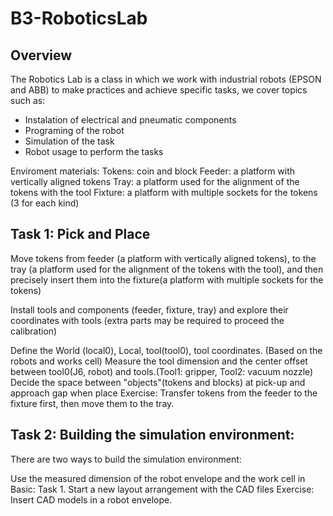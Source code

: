 # B3-RoboticsLab
## Overview
The Robotics Lab is a class in which we work with industrial robots (EPSON and ABB) to make practices and achieve specific tasks, we cover topics such as:
- Instalation of electrical and pneumatic components
- Programing of the robot
- Simulation of the task
- Robot usage to perform the tasks

Enviroment materials:
Tokens: coin and block
Feeder: a platform with vertically aligned tokens
Tray: a platform used for the alignment of the tokens with the tool
Fixture: a platform with multiple sockets for the tokens (3 for each kind)


## Task 1: Pick and Place
Move tokens from feeder (a platform with vertically aligned tokens), to the tray (a platform used for the alignment of the tokens with the tool), and then precisely insert them into the fixture(a platform with multiple sockets for the tokens)

Install tools and components (feeder, fixture, tray) and explore their coordinates with tools (extra parts may be required to proceed the calibration)

Define the World (local0), Local, tool(tool0), tool coordinates. (Based on the robots and works cell)
Measure the tool dimension and the center offset between tool0(J6, robot) and tools.(Tool1: gripper, Tool2: vacuum nozzle)
Decide the space between "objects"(tokens and blocks) at pick-up and approach gap when place
Exercise: Transfer tokens from the feeder to the fixture first, then move them to the tray.

## Task 2: Building the simulation environment:
There are two ways to build the simulation environment:

Use the measured dimension of the robot envelope and the work cell in Basic: Task 1.
Start a new layout arrangement with the CAD files Exercise: Insert CAD models in a robot envelope.
